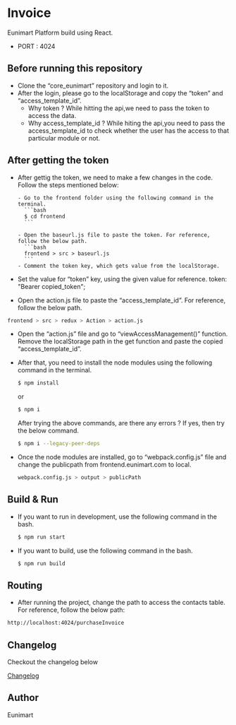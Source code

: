 # Invoice

Eunimart Platform build using React.

- PORT : 4024

## Before running this repository

- Clone the “core_eunimart” repository and login to it.
- After the login, please go to the localStorage and copy the “token” and “access_template_id”.
  - Why token ?
    While hitting the api,we need to pass the token to access the data.
  - Why access_template_id ?
    While hiting the api,you need to pass the access_template_id to check whether the user has the access to that particular module or not.

## After getting the token

- After gettig the token, we need to make a few changes in the code. Follow the steps mentioned below:

      - Go to the frontend folder using the following command in the terminal.
        ```bash
        $ cd frontend
        ```

      - Open the baseurl.js file to paste the token. For reference, follow the below path.
        ```bash
        frontend > src > baseurl.js
        ```
      - Comment the token key, which gets value from the localStorage.

- Set the value for “token” key, using the given value for reference.
  token: "Bearer copied_token";

- Open the action.js file to paste the “access_template_id”. For reference, follow the below path.

```bash
frontend > src > redux > Action > action.js
```

- Open the “action.js” file and go to “viewAccessManagement()” function. Remove the localStorage path in the get function and paste the copied “access_template_id”.

- After that, you need to install the node modules using the following command in the terminal.
  ```bash
  $ npm install
  ```
  or
  ```bash
  $ npm i
  ```
  After trying the above commands, are there any errors ? If yes, then try the below command.
  ```bash
  $ npm i --legacy-peer-deps
  ```
- Once the node modules are installed, go to “webpack.config.js” file and change the publicpath from frontend.eunimart.com to local.
  ```bash
  webpack.config.js > output > publicPath
  ```

## Build & Run

- If you want to run in development, use the following command in the bash.
  ```bash
  $ npm run start
  ```
- If you want to build, use the following command in the bash.
  ```bash
  $ npm run build
  ```

## Routing

- After running the project, change the path to access the contacts table. For reference, follow the below path:

```bash
http://localhost:4024/purchaseInvoice
```

## Changelog

Checkout the changelog below

[Changelog](CHANGELOG.md)

## Author

Eunimart

<!--
 Copyright (C) 2022 Eunimart Omnichannel Pvt Ltd. (www.eunimart.com)
 All rights reserved.
 This program is free software: you can redistribute it and/or modify
 it under the terms of the GNU Lesser General Public License v3.0 as published by
 the Free Software Foundation, either version 3 of the License, or
 (at your option) any later version.
 This program is distributed in the hope that it will be useful,
 but WITHOUT ANY WARRANTY; without even the implied warranty of
 MERCHANTABILITY or FITNESS FOR A PARTICULAR PURPOSE.  See the
 GNU Lesser General Public License v3.0 for more details.
 You should have received a copy of the GNU Lesser General Public License v3.0
 along with this program.  If not, see <https://www.gnu.org/licenses/lgpl-3.0.html/>.
  -->
